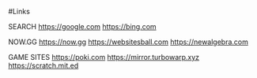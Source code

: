 #Links

SEARCH
https://google.com
https://bing.com

NOW.GG
https://now.gg
https://websitesball.com
https://newalgebra.com

GAME SITES
https://poki.com
https://mirror.turbowarp.xyz
https://scratch.mit.ed
